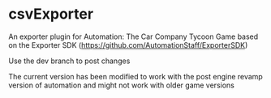 # csvExporter

An exporter plugin for Automation: The Car Company Tycoon Game based on the Exporter SDK (https://github.com/AutomationStaff/ExporterSDK)

Use the dev branch to post changes

The current version has been modified to work with the post engine revamp version of automation and might not work with older game versions
